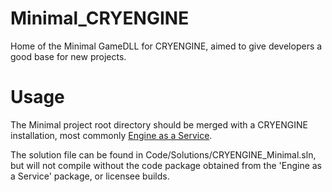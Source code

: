 Minimal_CRYENGINE
=================

Home of the Minimal GameDLL for CRYENGINE, aimed to give developers a good base for new projects.

# Usage

The Minimal project root directory should be merged with a CRYENGINE installation, most commonly [Engine as a Service](http://store.steampowered.com/app/220980/). 

The solution file can be found in Code/Solutions/CRYENGINE_Minimal.sln, but will not compile without the code package obtained from the 'Engine as a Service' package, or licensee builds.
